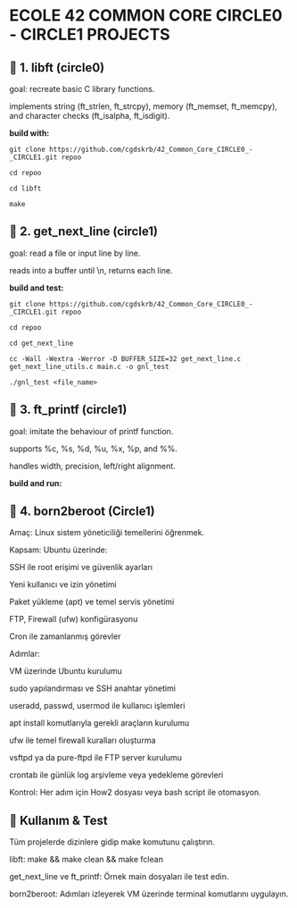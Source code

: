 # ECOLE 42 COMMON CORE CIRCLE0 - CIRCLE1 PROJECTS

## 📁 1. libft (circle0)

goal: recreate basic C library functions.

implements string (ft_strlen, ft_strcpy), memory (ft_memset, ft_memcpy), and character checks (ft_isalpha, ft_isdigit).

**build with:**
```
git clone https://github.com/cgdskrb/42_Common_Core_CIRCLE0_-_CIRCLE1.git repoo
```
```
cd repoo
```
```
cd libft
```
```
make
```

## 📁 2. get_next_line (circle1)

goal: read a file or input line by line.

reads into a buffer until \n, returns each line.

**build and test:**
```
git clone https://github.com/cgdskrb/42_Common_Core_CIRCLE0_-_CIRCLE1.git repoo
```
```
cd repoo
```
```
cd get_next_line
```
```
cc -Wall -Wextra -Werror -D BUFFER_SIZE=32 get_next_line.c get_next_line_utils.c main.c -o gnl_test
```
```
./gnl_test <file_name>
```

## 📁 3. ft_printf (circle1)

goal: imitate the behaviour of printf function.

supports %c, %s, %d, %u, %x, %p, and %%.

handles width, precision, left/right alignment.

**build and run:**


## 📁 4. born2beroot (Circle1)

Amaç: Linux sistem yöneticiliği temellerini öğrenmek.

Kapsam: Ubuntu üzerinde:

SSH ile root erişimi ve güvenlik ayarları

Yeni kullanıcı ve izin yönetimi

Paket yükleme (apt) ve temel servis yönetimi

FTP, Firewall (ufw) konfigürasyonu

Cron ile zamanlanmış görevler

Adımlar:

VM üzerinde Ubuntu kurulumu

sudo yapılandırması ve SSH anahtar yönetimi

useradd, passwd, usermod ile kullanıcı işlemleri

apt install komutlarıyla gerekli araçların kurulumu

ufw ile temel firewall kuralları oluşturma

vsftpd ya da pure-ftpd ile FTP server kurulumu

crontab ile günlük log arşivleme veya yedekleme görevleri

Kontrol: Her adım için How2 dosyası veya bash script ile otomasyon.

## 🚀 Kullanım & Test

Tüm projelerde dizinlere gidip make komutunu çalıştırın.

libft: make && make clean && make fclean

get_next_line ve ft_printf: Örnek main dosyaları ile test edin.

born2beroot: Adımları izleyerek VM üzerinde terminal komutlarını uygulayın.


